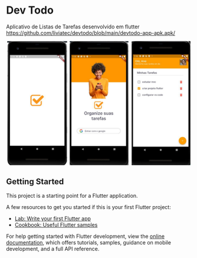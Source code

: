 # Dev Todo

Aplicativo de Listas de Tarefas desenvolvido em flutter<br>
<https://github.com/liviatec/devtodo/blob/main/devtodo-app-apk.apk/><br>

![GitHub Logo](print.jpg)

## Getting Started

This project is a starting point for a Flutter application.

A few resources to get you started if this is your first Flutter project:

- [Lab: Write your first Flutter app](https://docs.flutter.dev/get-started/codelab)
- [Cookbook: Useful Flutter samples](https://docs.flutter.dev/cookbook)

For help getting started with Flutter development, view the
[online documentation](https://docs.flutter.dev/), which offers tutorials,
samples, guidance on mobile development, and a full API reference.
